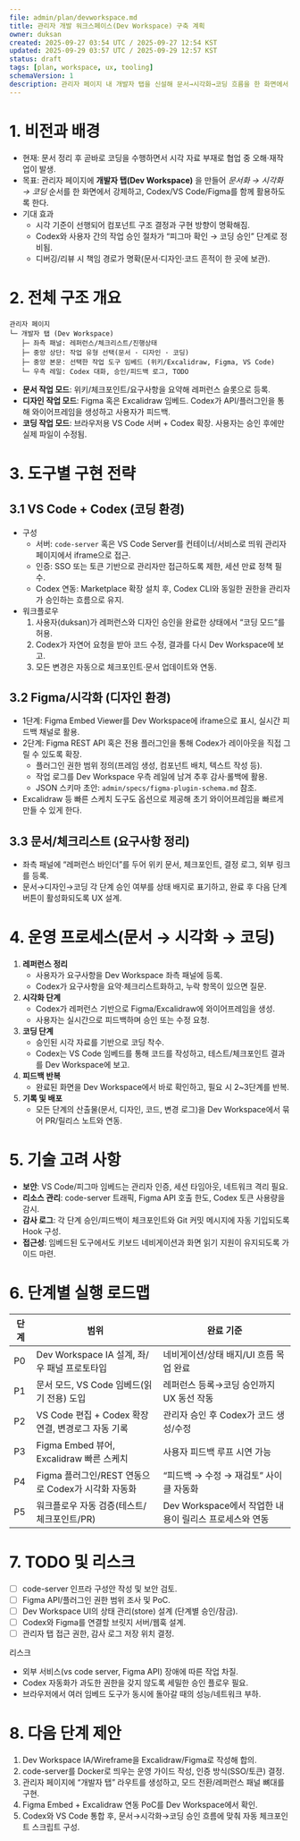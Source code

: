 ```yaml
---
file: admin/plan/devworkspace.md
title: 관리자 개발 워크스페이스(Dev Workspace) 구축 계획
owner: duksan
created: 2025-09-27 03:54 UTC / 2025-09-27 12:54 KST
updated: 2025-09-29 03:57 UTC / 2025-09-29 12:57 KST
status: draft
tags: [plan, workspace, ux, tooling]
schemaVersion: 1
description: 관리자 페이지 내 개발자 탭을 신설해 문서→시각화→코딩 흐름을 한 화면에서 수행하기 위한 환경 구성 계획
---
```


# 1. 비전과 배경

- 현재: 문서 정리 후 곧바로 코딩을 수행하면서 시각 자료 부재로 협업 중 오해·재작업이 발생.
- 목표: 관리자 페이지에 **개발자 탭(Dev Workspace)** 을 만들어 _문서화 → 시각화 → 코딩_ 순서를 한 화면에서 강제하고, Codex/VS Code/Figma를 함께 활용하도록 한다.
- 기대 효과
  - 시각 기준이 선행되어 컴포넌트 구조 결정과 구현 방향이 명확해짐.
  - Codex와 사용자 간의 작업 승인 절차가 “피그마 확인 → 코딩 승인” 단계로 정비됨.
  - 디버깅/리뷰 시 책임 경로가 명확(문서·디자인·코드 흔적이 한 곳에 보관).

# 2. 전체 구조 개요

```
관리자 페이지
└─ 개발자 탭 (Dev Workspace)
   ├─ 좌측 패널: 레퍼런스/체크리스트/진행상태
   ├─ 중앙 상단: 작업 유형 선택(문서 · 디자인 · 코딩)
   ├─ 중앙 본문: 선택한 작업 도구 임베드 (위키/Excalidraw, Figma, VS Code)
   └─ 우측 레일: Codex 대화, 승인/피드백 로그, TODO
```

- **문서 작업 모드**: 위키/체크포인트/요구사항을 요약해 레퍼런스 슬롯으로 등록.
- **디자인 작업 모드**: Figma 혹은 Excalidraw 임베드. Codex가 API/플러그인을 통해 와이어프레임을 생성하고 사용자가 피드백.
- **코딩 작업 모드**: 브라우저용 VS Code 서버 + Codex 확장. 사용자는 승인 후에만 실제 파일이 수정됨.

# 3. 도구별 구현 전략

## 3.1 VS Code + Codex (코딩 환경)

- 구성
  - 서버: `code-server` 혹은 VS Code Server를 컨테이너/서비스로 띄워 관리자 페이지에서 iframe으로 접근.
  - 인증: SSO 또는 토큰 기반으로 관리자만 접근하도록 제한, 세션 만료 정책 필수.
  - Codex 연동: Marketplace 확장 설치 후, Codex CLI와 동일한 권한을 관리자가 승인하는 흐름으로 유지.
- 워크플로우
  1. 사용자(duksan)가 레퍼런스와 디자인 승인을 완료한 상태에서 “코딩 모드”를 허용.
  2. Codex가 자연어 요청을 받아 코드 수정, 결과를 다시 Dev Workspace에 보고.
  3. 모든 변경은 자동으로 체크포인트·문서 업데이트와 연동.

## 3.2 Figma/시각화 (디자인 환경)

- 1단계: Figma Embed Viewer를 Dev Workspace에 iframe으로 표시, 실시간 피드백 채널로 활용.
- 2단계: Figma REST API 혹은 전용 플러그인을 통해 Codex가 레이아웃을 직접 그릴 수 있도록 확장.
  - 플러그인 권한 범위 정의(프레임 생성, 컴포넌트 배치, 텍스트 작성 등).
  - 작업 로그를 Dev Workspace 우측 레일에 남겨 추후 감사·롤백에 활용.
  - JSON 스키마 초안: `admin/specs/figma-plugin-schema.md` 참조.
- Excalidraw 등 빠른 스케치 도구도 옵션으로 제공해 초기 와이어프레임을 빠르게 만들 수 있게 한다.

## 3.3 문서/체크리스트 (요구사항 정리)

- 좌측 패널에 “레퍼런스 바인더”를 두어 위키 문서, 체크포인트, 결정 로그, 외부 링크를 등록.
- 문서→디자인→코딩 각 단계 승인 여부를 상태 배지로 표기하고, 완료 후 다음 단계 버튼이 활성화되도록 UX 설계.

# 4. 운영 프로세스(문서 → 시각화 → 코딩)

1. **레퍼런스 정리**
   - 사용자가 요구사항을 Dev Workspace 좌측 패널에 등록.
   - Codex가 요구사항을 요약·체크리스트화하고, 누락 항목이 있으면 질문.
2. **시각화 단계**
   - Codex가 레퍼런스 기반으로 Figma/Excalidraw에 와이어프레임을 생성.
   - 사용자는 실시간으로 피드백하며 승인 또는 수정 요청.
3. **코딩 단계**
   - 승인된 시각 자료를 기반으로 코딩 착수.
   - Codex는 VS Code 임베드를 통해 코드를 작성하고, 테스트/체크포인트 결과를 Dev Workspace에 보고.
4. **피드백 반복**
   - 완료된 화면을 Dev Workspace에서 바로 확인하고, 필요 시 2~3단계를 반복.
5. **기록 및 배포**
   - 모든 단계의 산출물(문서, 디자인, 코드, 변경 로그)을 Dev Workspace에서 묶어 PR/릴리스 노트와 연동.

# 5. 기술 고려 사항

- **보안**: VS Code/피그마 임베드는 관리자 인증, 세션 타임아웃, 네트워크 격리 필요.
- **리소스 관리**: code-server 트래픽, Figma API 호출 한도, Codex 토큰 사용량을 감시.
- **감사 로그**: 각 단계 승인/피드백이 체크포인트와 Git 커밋 메시지에 자동 기입되도록 Hook 구성.
- **접근성**: 임베드된 도구에서도 키보드 네비게이션과 화면 읽기 지원이 유지되도록 가이드 마련.

# 6. 단계별 실행 로드맵

| 단계 | 범위                                               | 완료 기준                                              |
| ---- | -------------------------------------------------- | ------------------------------------------------------ |
| P0   | Dev Workspace IA 설계, 좌/우 패널 프로토타입       | 네비게이션/상태 배지/UI 흐름 목업 완료                 |
| P1   | 문서 모드, VS Code 임베드(읽기 전용) 도입          | 레퍼런스 등록→코딩 승인까지 UX 동선 작동               |
| P2   | VS Code 편집 + Codex 확장 연결, 변경로그 자동 기록 | 관리자 승인 후 Codex가 코드 생성/수정                  |
| P3   | Figma Embed 뷰어, Excalidraw 빠른 스케치           | 사용자 피드백 루프 시연 가능                           |
| P4   | Figma 플러그인/REST 연동으로 Codex가 시각화 자동화 | “피드백 → 수정 → 재검토” 사이클 자동화                 |
| P5   | 워크플로우 자동 검증(테스트/체크포인트/PR)         | Dev Workspace에서 작업한 내용이 릴리스 프로세스와 연동 |

# 7. TODO 및 리스크

- [ ] code-server 인프라 구성안 작성 및 보안 검토.
- [ ] Figma API/플러그인 권한 범위 조사 및 PoC.
- [ ] Dev Workspace UI의 상태 관리(store) 설계 (단계별 승인/잠금).
- [ ] Codex와 Figma를 연결할 브릿지 서버/웹훅 설계.
- [ ] 관리자 탭 접근 권한, 감사 로그 저장 위치 결정.

리스크

- 외부 서비스(vs code server, Figma API) 장애에 따른 작업 차질.
- Codex 자동화가 과도한 권한을 갖지 않도록 세밀한 승인 플로우 필요.
- 브라우저에서 여러 임베드 도구가 동시에 돌아갈 때의 성능/네트워크 부하.

# 8. 다음 단계 제안

1. Dev Workspace IA/Wireframe을 Excalidraw/Figma로 작성해 합의.
2. code-server를 Docker로 띄우는 운영 가이드 작성, 인증 방식(SSO/토큰) 결정.
3. 관리자 페이지에 “개발자 탭” 라우트를 생성하고, 모드 전환/레퍼런스 패널 뼈대를 구현.
4. Figma Embed + Excalidraw 연동 PoC를 Dev Workspace에서 확인.
5. Codex와 VS Code 통합 후, 문서→시각화→코딩 승인 흐름에 맞춰 자동 체크포인트 스크립트 구성.
